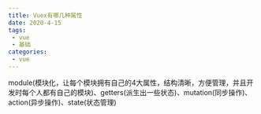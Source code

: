 ```yaml
---
title: Vuex有哪几种属性
date: 2020-4-15
tags:
 - vue
 - 基础
categories:
 - vue
---
```


module(模块化，让每个模块拥有自己的4大属性，结构清晰，方便管理，并且开发时每个人都有自己的模块)、getters(派生出一些状态)、mutation(同步操作)、action(异步操作)、state(状态管理)



